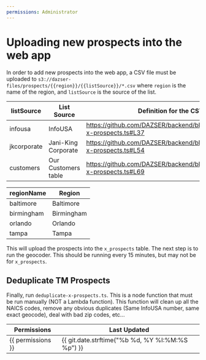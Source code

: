```yaml
---
permissions: Administrator
---
```


# Uploading new prospects into the web app

In order to add new prospects into the web app, a CSV file must be uploaded to
`s3://dazser-files/prospects/{{region}}/{{listSource}}/*.csv` where `region` is the name of the region, and `listSource`
is the source of the list.

| listSource  | List Source         | Definition for the CSV file                                                 |
| ----------- | ------------------- | --------------------------------------------------------------------------- |
| infousa     | InfoUSA             | https://github.com/DAZSER/backend/blob/master/src/upload-x-prospects.ts#L37 |
| jkcorporate | Jani-King Corporate | https://github.com/DAZSER/backend/blob/master/src/upload-x-prospects.ts#L54 |
| customers   | Our Customers table | https://github.com/DAZSER/backend/blob/master/src/upload-x-prospects.ts#L69 |

| regionName | Region     |
| ---------- | ---------- |
| baltimore  | Baltimore  |
| birmingham | Birmingham |
| orlando    | Orlando    |
| tampa      | Tampa      |

This will upload the prospects into the `x_prospects` table. The next step is to run the geocoder. This should be
running every 15 minutes, but may not be for `x_prospects`.

## Deduplicate TM Prospects
Finally, run `deduplicate-x-prospects.ts`. This is a node function that must be run manually (NOT a Lambda function).
This function will clean up all the NAICS codes, remove any obvious duplicates
(Same InfoUSA number, same exact geocode), deal with bad zip codes, etc...

| Permissions       | Last Updated                                     |
| ----------------- | ------------------------------------------------ |
| {{ permissions }} | {{ git.date.strftime("%b %d, %Y %I:%M:%S %p") }} |
